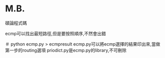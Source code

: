 # M.B.
碩論程式碼

ecmp可以找出最短路徑,但是要按照順序,不然會出錯

＃ python ecmp.py > ecmpresult
ecmp.py可以將ecmp選擇的結果印出來,當做第一步的routing選項
priodict.py是ecmp.py的library,不可刪除
